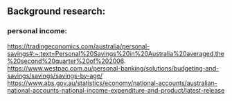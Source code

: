 ## Background research: 

### personal income: 
https://tradingeconomics.com/australia/personal-savings#:~:text=Personal%20Savings%20in%20Australia%20averaged,the%20second%20quarter%20of%202006.
https://www.westpac.com.au/personal-banking/solutions/budgeting-and-savings/savings/savings-by-age/
https://www.abs.gov.au/statistics/economy/national-accounts/australian-national-accounts-national-income-expenditure-and-product/latest-release